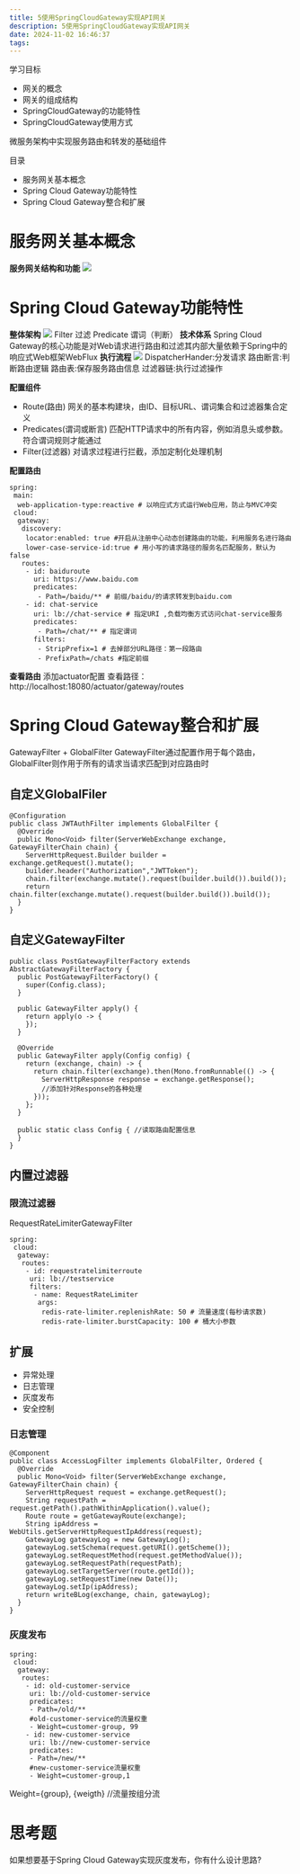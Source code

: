 ```yaml
---
title: 5使用SpringCloudGateway实现API网关
description: 5使用SpringCloudGateway实现API网关
date: 2024-11-02 16:46:37
tags:
---
```


学习目标
- 网关的概念
- 网关的组成结构
- SpringCloudGateway的功能特性
- SpringCloudGateway使用方式

微服务架构中实现服务路由和转发的基础组件

目录
- 服务网关基本概念
- Spring Cloud Gateway功能特性
- Spring Cloud Gateway整合和扩展

# 服务网关基本概念

**服务网关结构和功能**
![](5-网关组成结构.png)

# Spring Cloud Gateway功能特性

**整体架构**
![](5-SpringCloudGateway整体架构.png)
Filter 过滤
Predicate 谓词（判断）
**技术体系**
Spring Cloud Gateway的核心功能是对Web请求进行路由和过滤其内部大量依赖于Spring中的响应式Web框架WebFlux
**执行流程**
![](5-执行流程.png)
DispatcherHander:分发请求
路由断言:判断路由逻辑
路由表:保存服务路由信息
过滤器链:执行过滤操作

**配置组件**
- Route(路由)
网关的基本构建块，由ID、目标URL、谓词集合和过滤器集合定义
- Predicates(谓词或断言)
匹配HTTP请求中的所有内容，例如消息头或参数。符合谓词规则才能通过
- Filter(过滤器)
对请求过程进行拦截，添加定制化处理机制

**配置路由**
```
spring:
 main:
  web-application-type:reactive # 以响应式方式运行Web应用，防止与MVC冲突
 cloud:
  gateway:
   discovery:
    locator:enabled: true #开启从注册中心动态创建路由的功能，利用服务名进行路由
    lower-case-service-id:true # 用小写的请求路径的服务名匹配服务，默认为false
   routes:
    - id: baiduroute
      uri: https://www.baidu.com
      predicates:
       - Path=/baidu/** # 前缀/baidu/的请求转发到baidu.com
    - id: chat-service
      uri: lb://chat-service # 指定URI ,负载均衡方式访问chat-service服务
      predicates:
       - Path=/chat/** # 指定谓词
      filters:
       - StripPrefix=1 # 去掉部分URL路径：第一段路由
       - PrefixPath=/chats #指定前缀
```

**查看路由**
添加actuator配置
查看路径：http://localhost:18080/actuator/gateway/routes

# Spring Cloud Gateway整合和扩展
GatewayFilter + GlobalFilter
GatewayFilter通过配置作用于每个路由，
GlobalFilter则作用于所有的请求当请求匹配到对应路由时
## 自定义GlobalFiler
```
@Configuration
public class JWTAuthFilter implements GlobalFilter {
  @Override
  public Mono<Void> filter(ServerWebExchange exchange, GatewayFilterChain chain) {
    ServerHttpRequest.Builder builder = exchange.getRequest().mutate();
    builder.header("Authorization","JWTToken");
    chain.filter(exchange.mutate().request(builder.build()).build());
    return chain.filter(exchange.mutate().request(builder.build()).build());
  }
}
```
## 自定义GatewayFilter
```
public class PostGatewayFilterFactory extends AbstractGatewayFilterFactory {
  public PostGatewayFilterFactory() {
    super(Config.class);
  }

  public GatewayFilter apply() {
    return apply(o -> {
    });
  }

  @Override
  public GatewayFilter apply(Config config) {
    return (exchange, chain) -> {
      return chain.filter(exchange).then(Mono.fromRunnable(() -> {
        ServerHttpResponse response = exchange.getResponse();
        //添加针对Response的各种处理
      }));
    };
  }
  
  public static class Config { //读取路由配置信息
  }
}
```

## 内置过滤器
### 限流过滤器 
RequestRateLimiterGatewayFilter
```
spring:
 cloud:
  gateway:
   routes:
    - id: requestratelimiterroute
     uri: lb://testservice
     filters:
      - name: RequestRateLimiter
       args:
        redis-rate-limiter.replenishRate: 50 # 流量速度(每秒请求数)
        redis-rate-limiter.burstCapacity: 100 # 桶大小参数
```

## 扩展
- 异常处理
- 日志管理
- 灰度发布
- 安全控制
### 日志管理
```
@Component
public class AccessLogFilter implements GlobalFilter, Ordered {
  @Override
  public Mono<Void> filter(ServerWebExchange exchange, GatewayFilterChain chain) {
    ServerHttpRequest request = exchange.getRequest();
    String requestPath = request.getPath().pathWithinApplication().value();
    Route route = getGatewayRoute(exchange);
    String ipAddress = WebUtils.getServerHttpRequestIpAddress(request);
    GatewayLog gatewayLog = new GatewayLog();
    gatewayLog.setSchema(request.getURI().getScheme());
    gatewayLog.setRequestMethod(request.getMethodValue());
    gatewayLog.setRequestPath(requestPath);
    gatewayLog.setTargetServer(route.getId());
    gatewayLog.setRequestTime(new Date());
    gatewayLog.setIp(ipAddress);
    return writeBLog(exchange, chain, gatewayLog);
  }
}
```
### 灰度发布 
```
spring:
 cloud:
  gateway:
   routes:
    - id: old-customer-service
     uri: lb://old-customer-service
     predicates:
     - Path=/old/**
     #old-customer-service的流量权重
     - Weight=customer-group, 99
    - id: new-customer-service
     uri: lb://new-customer-service
     predicates:
     - Path=/new/**
     #new-customer-service流量权重
     - Weight=customer-group,1
```

Weight={group}, {weigth} //流量按组分流


# 思考题
如果想要基于Spring Cloud Gateway实现灰度发布，你有什么设计思路?


